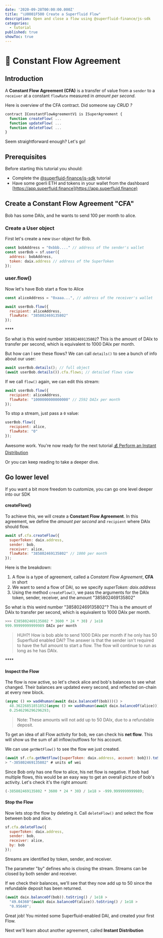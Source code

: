 ```yaml
---
date: '2020-09-28T00:00:00.000Z'
title: "\U0001F500 Create a Superfluid Flow"
description: Open and close a flow using @superfluid-finance/js-sdk
categories:
  - tutorial
published: true
showToc: true
---
```


# 🔀 Constant Flow Agreement

## Introduction

A **Constant Flow Agreement \(CFA\)** is a transfer of value from a `sender` to a `receiver` at a constant `flowRate` measured in _amount per second_.

Here is overview of the CFA contract. Did someone say _CRUD ?_

```javascript
contract IConstantFlowAgreementV1 is ISuperAgreement {
  function createFlow( ...
  function updateFlow( ...
  function deleteFlow( ...
}
```

Seem straightforward enough? Let's go!

## Prerequisites

Before starting this tutorial you should: 

* Complete the [@superfluid-finance/js-sdk](../protocol-tutorials/frontend-+-nodejs.md) tutorial
* Have some goerli ETH and tokens in your wallet from the dashboard [https://app.superfluid.finance](https://app.superfluid.finance)

## Create a Constant Flow Agreement "CFA"

Bob has some DAIx, and he wants to send 100 per month to alice.

### Create a User object

First let's create a new `User` object for Bob. 

```javascript
const bobAddress = "0xbbb...." // address of the sender's wallet
const userBob = sf.user({
  address: bobAddress, 
  token: daix.address // address of the SuperToken
});
```

### user.flow\(\)

Now let's have Bob start a flow to Alice

```javascript
const aliceAddress = "0xaaa...", // address of the receiver's wallet

await userBob.flow({
  recipient: aliceAddress,
  flowRate: "385802469135802"
});
```

\*\*\*\*

So what is this weird number `385802469135802`? This is the amount of DAIx to transfer per second, which is equivalent to 1000 DAIx per month.

But how can I see these flows? We can call `details()` to see a bunch of info about our user:

```javascript
await userBob.details(); // full object
(await userBob.details()).cfa.flows; // detailed flows view
```

If we call `flow()` again, we can edit this stream:

```javascript
await userBob.flow({
  recipient: aliceAddress,
  flowRate: "1000000000000000" // 2592 DAIx per month
});
```

To stop a stream, just pass a `0` value:

```javascript
userBob.flow({
  recipient: alice,
  flowRate: "0"
});
```

Awesome work. You're now ready for the next tutorial [💰 Perform an Instant Distribution](../protocol-tutorials/perform-an-instant-distribution.md)

Or you can keep reading to take a deeper dive.

## Go lower level

If you want a bit more freedom to customize, you can go one level deeper into our SDK

#### createFlow\(\)

To achieve this, we will create a **Constant Flow Agreement**. In this agreement, we define the _amount per second_ and `recipient` where DAIx should flow.

```javascript
await sf.cfa.createFlow({
  superToken: daix.address,
  sender: bob,
  receiver: alice,
  flowRate: "385802469135802" // 1000 per month
});
```

Here is the breakdown:

1. A flow is a type of agreement, called a _Constant Flow Agreement_, **CFA** in short
2. We want to send a flow of DAI, so we specify _superToken: daix.address_
3. Using the method `createFlow()`, we pass the arguments for the DAIx token, sender, receiver, and the amount "385802469135802"

So what is this weird number "385802469135802"? This is the amount of DAIx to transfer per second, which is equivalent to 1000 DAIx per month.

```python
>>> (385802469135802 * 3600 * 24 * 30) / 1e18
999.99999999999989 DAIx per month
```

> HUH?! How is bob able to send 1000 DAIx per month if he only has 50 Superfluid enabled DAI? The answer is that the sender isn't required to have the full amount to start a flow. The flow will continue to run as long as he has DAIx.

\*\*\*\*

#### Inspect the Flow

The flow is now active, so let's check alice and bob's balances to see what changed. Their balances are updated every second, and reflected on-chain at every new block.

```javascript
(async () => wad4human(await daix.balanceOf(bob)))() >
  48.36226851851852(async () => wad4human(await daix.balanceOf(alice)))() >
  0.2546296296296293;
```

> Note: These amounts will not add up to 50 DAIx, due to a refundable deposit.

To get an idea of all Flow activity for bob, we can check his **net flow**. This will show us the sum of all inflow/outflows for his account.

We can use `getNetFlow()` to see the flow we just created.

```javascript
(await sf.cfa.getNetFlow({superToken: daix.address, account: bob})).toString()
> "-385802469135802" # units of wei
```

Since Bob only has one flow to alice, his net flow is negative. If bob had multiple flows, this would be an easy way to get an overall picture of bob's activity. Let's check it's the right amount:

```javascript
(-385802469135802 * 3600 * 24 * 30) / 1e18 > -999.9999999999989;
```

#### Stop the Flow

Now lets stop the flow by deleting it. Call `deleteFlow()` and select the flow between bob and alice.

```javascript
sf.cfa.deleteFlow({
  superToken: daix.address,
  sender: bob,
  receiver: alice,
  by: bob
});
```

Streams are identified by token, sender, and receiver.

The parameter "by" defines who is closing the stream. Streams can be closed by both sender and receiver.

If we check their balances, we'll see that they now add up to 50 since the refundable deposit has been returned.

```javascript
(await daix.balanceOf(bob)).toString() / 1e18 >
  "49.04360"(await daix.balanceOf(alice)).toString() / 1e18 >
  "0.95640";
```

Great job! You minted some Superfluid-enabled DAI, and created your first Flow.

Next we'll learn about another agreement, called **Instant Distribution**

